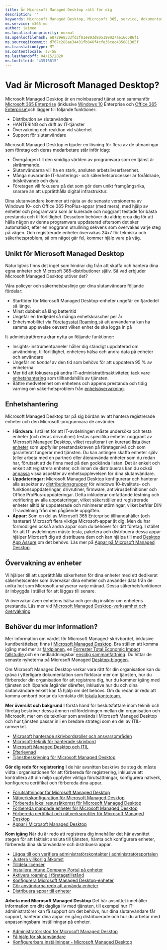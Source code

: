 ```yaml
---
title: Är Microsoft Managed Desktop rätt för dig
description: ''
keywords: Microsoft Managed Desktop, Microsoft 365, service, dokumentation
ms.service: m365-md
author: jaimeo
ms.localizationpriority: normal
ms.openlocfilehash: e8729e8533fd2f01e893d805199027ae166586f1
ms.sourcegitcommit: d767c288ae34431fb046f4cfe36cec485881385f
ms.translationtype: MT
ms.contentlocale: sv-SE
ms.lasthandoff: 04/15/2020
ms.locfileid: "43516815"
---
```

# <a name="what-is-microsoft-managed-desktop"></a>Vad är Microsoft Managed Desktop?


Microsoft Managed Desktop är en molnbaserad tjänst som sammanför [Microsoft 365 Enterprise](https://docs.microsoft.com/microsoft-365/enterprise/microsoft-365-overview) (inklusive [Windows 10](https://docs.microsoft.com/windows/windows-10/) Enterprise och [Office 365 Enterprise)](https://www.microsoft.com/microsoft-365/business/compare-more-office-365-for-business-plans)och lägger till följande funktioner:

- Distribution av slutanvändare
- HANTERING och drift av IT-tjänster
- Övervakning och reaktion vid säkerhet
- Support för slutanvändare

Microsoft Managed Desktop erbjuder en lösning för flera av de utmaningar som företag och deras medarbetare står inför idag:
- Övergången till den smidiga världen av programvara som en tjänst är skrämmande.
- Slutanvändarna vill ha en stark, ansluten arbetslivserfarenhet.
- Många nuvarande IT-hanterings- och säkerhetsprocesser är föråldrade, tidskrävande och dyra.
- Företagen vill fokusera på det som gör dem unikt framgångsrika, snarare än att upprätthålla digital infrastruktur.

Dina slutanvändare kommer att njuta av de senaste versionerna av Windows 10- och Office 365 ProPlus-appar (med mera), med hjälp av enheter och programvara som är kurerade och noggrant testade för bästa prestanda och tillförlitlighet. Dessutom behöver du aldrig oroa dig för att hålla någon av denna programvara uppdaterad eftersom det sker automatiskt, efter en noggrann utrullning sekvens som övervakas varje steg på vägen. Och registrerade enheter övervakas 24x7 för tekniska och säkerhetsproblem, så om något går fel, kommer hjälp vara på väg.


## <a name="unique-to-microsoft-managed-desktop"></a>Unikt för Microsoft Managed Desktop

Naturligtvis finns det inget som hindrar dig från att skaffa och hantera dina egna enheter och Microsoft 365-distributioner själv. Så vad erbjuder Microsoft Managed Desktop utöver det?

Våra policyer och säkerhetsbaslinje ger dina slutanvändare följande fördelar:

- Starttider för Microsoft Managed Desktop-enheter ungefär en fjärdedel så länge.
- Minst dubbelt så lång batteritid
- Ungefär en tredjedel så många enhetskrascher per år
- Enhetsmobilitet via [Företagsstat Roaming,](https://docs.microsoft.com/azure/active-directory/devices/enterprise-state-roaming-overview)så att användarna kan ha samma upplevelse oavsett vilken enhet de ska logga in på

It-administratörerna drar nytta av följande funktioner:

- Insights-instrumentpaneler håller dig ständigt uppdaterad om användning, tillförlitlighet, enhetens hälsa och andra data på enheter och användare
- Ungefär *en tiondel* av den tid som behövs för att uppdatera 95 % av enheterna
- Mer tid att fokusera på andra IT-administratörsaktiviteter, tack vare [enhetshantering](#device-management) som tillhandahålls av tjänsten.
- Bättre medvetenhet om enhetens och appens prestanda och tidig varning om säkerhetsproblem från [enhetsövervakning](#device-monitoring).

## <a name="device-management"></a>Enhetshantering
Microsoft Managed Desktop tar på sig bördan av att hantera registrerade enheter och den Microsoft-programvara de använder.

- **Hårdvara:** I stället för att IT-avdelningen måste undersöka och testa enheter (och deras drivrutiner) testas specifika enheter noggrant av Microsoft Managed Desktop, vilket resulterar i en kurerad [lista över enheter](../service-description/device-list.md) som uppfyller prestandakraven på företagsnivå och som garanterat fungerar med tjänsten. Du kan antingen skaffa enheter själv (eller arbeta med en partner) eller återanvända enheter som du redan har, förutsatt att de finns med på den godkända listan. Det är enkelt och enkelt att registrera enheter, och innan de distribueras kan du också [anpassa](../working-with-managed-desktop/config-setting-overview.md) vissa aspekter av enhetsupplevelsen för dina slutanvändare.
- **Uppdateringar:** Microsoft Managed Desktop konfigurerar och hanterar alla aspekter av [distributionsgrupper](../service-description/updates.md) för windows 10-kvalitets- och funktionsuppdateringar, drivrutiner, firmware, antivirusdefinitioner och Office ProPlus-uppdateringar. Detta inkluderar omfattande testning och verifiering av alla uppdateringar, vilket säkerställer att registrerade enheter alltid är uppdaterade och minimerar störningar, vilket befriar DIN IT-avdelning från den pågående uppgiften.
- **Appar:** Som en del av Microsoft 365 Enterprise tillhandahåller (och hanterar) Microsoft flera viktiga Microsoft-appar åt dig. Men du har förmodligen också andra appar som du behöver för ditt företag. I stället för att IT-avdelningen måste testa, paketera och distribuera dessa appar hjälper Microsoft dig att distribuera dem och kan hjälpa till med [Desktop App Assure](https://docs.microsoft.com/fasttrack/win-10-desktop-app-assure) om det behövs. Läs mer på [Appar på Microsoft Managed Desktop](../get-ready/apps.md).


## <a name="device-monitoring"></a>Övervakning av enheter

Vi hjälper till att upprätthålla säkerheten för dina enheter med ett dedikerat säkerhetscenter som övervakar dina enheter och använder data från de unika hot som Microsoft analyserar varje månad. Dessa säkerhetsfunktioner är inbyggda i stället för att läggas till senare.

Vi övervakar även enhetens hälsa och ger dig insikter om enhetens prestanda. Läs mer vid [Microsoft Managed Desktop-verksamhet och övervakning](../service-description/operations-and-monitoring.md)


## <a name="need-more-details"></a>Behöver du mer information?
Mer information om värdet för Microsoft Managed-skrivbordet, inklusive kundberättelser, finns i [Microsoft Managed Desktop](https://aka.ms/mmd). Bra ställen att komma igång med mer är [färdplanen](https://aka.ms/AA6jiam), en [Forrester Total Economic Impact fallstudie,](https://github.com/MicrosoftDocs/microsoft-365-docs/raw/public/microsoft-365/managed-desktop/intro/downloads/forrester-tei-study.pdf)och en nedladdningsbar [ensidig sammanfattning](https://aka.ms/AA6ob3h). Du hittar de senaste nyheterna på Microsoft Managed [Desktop-bloggen](https://aka.ms/AA6l2dd).

Om Microsoft Managed Desktop verkar vara rätt för din organisation kan du gräva i ytterligare dokumentation som förklarar mer om tjänsten, hur du förbereder din organisation för att registrera dig, hur du kommer igång med tjänsten och löpande åtgärder därefter, inklusive hur du och dina slutanvändare enkelt kan få hjälp om det behövs. Om du redan är redo att komma ombord börjar du kontakta ditt [lokala kontoteam.](https://pages.email.office.com/contactmmd/)

**Mer översikt och bakgrund** I första hand för beslutsfattare inom teknik och företag beskriver dessa ämnen rollfördelningen mellan din organisation och Microsoft, mer om de tekniker som används i Microsoft Managed Desktop och hur tjänsten passar in i en bredare strategi som en del av ITIL-ramverket.

- [Microsoft hanterade skrivbordsroller och ansvarsområden](roles-and-responsibilities.md)
- [Microsoft-teknik för hanterade skrivbord](technologies.md)
- [Microsoft Managed Desktop och ITIL](../MMD-and-ITSM.md)
- [Efterlevnad](compliance.md)
- [Tjänstbeskrivning för Microsoft Managed Desktop](https://docs.microsoft.com/microsoft-365/managed-desktop/service-description/)

**Gör dig redo för registrering** I de här avsnitten beskrivs de steg du måste vidta i organisationen för att förbereda för registrering, inklusive att kontrollera att din miljö uppfyller viktiga förutsättningar, konfigurera nätverk, konfigurera certifikat och förbereda dina appar.

- [Förutsättningar för Microsoft Managed Desktop](../get-ready/prerequisites.md)
- [Nätverkskonfiguration för Microsoft Managed Desktop](../get-ready/network.md)
- [Förbereda lokal resursåtkomst för Microsoft Managed Desktop](../get-ready/authentication.md)
- [Förbereda mappade enheter för Microsoft Managed Desktop](../get-ready/mapped-drives.md)
- [Förbereda certifikat och nätverksprofiler för Microsoft Managed Desktop](../get-ready/certs-wifi-lan.md)
- [Appar i Microsoft Managed Desktop](../get-ready/apps.md)

**Kom igång** När du är redo att registrera dig innehåller det här avsnittet stegen för att faktiskt ansluta till tjänsten, hämta och konfigurera enheter, förbereda dina slutanvändare och distribuera appar.

- [Lägga till och verifiera administratörskontakter i administratörsportalen](../get-started/add-admin-contacts.md)
- [Justera villkorlig åtkomst](../get-started/conditional-access.md)
- [Tilldela licenser](../get-started/assign-licenses.md)
- [Installera Intune Company Portal på enheter](../get-started/company-portal.md)
- [Aktivera roaming i företagstillstånd](../get-started/enterprise-state-roaming.md)
- [Konfigurera Microsoft Managed Desktop-enheter](../get-started/set-up-devices.md)
- [Gör användarna redo att använda enheter](../get-started/get-started-devices.md)
- [Distribuera appar till enheter](../get-started/deploy-apps.md)

**Arbeta med Microsoft Managed Desktop** Det här avsnittet innehåller information om ditt dagliga liv med tjänsten, till exempel hur IT-administratörer kan få support om det behövs, hur dina slutanvändare får support, hanterar dina appar en gång distribuerade och hur du arbetar med anpassningsbara inställningar på enheter.

- [Administratörsstöd för Microsoft Managed Desktop](../working-with-managed-desktop/admin-support.md)
- [Få hjälp för slutanvändare](../working-with-managed-desktop/end-user-support.md)
- [Konfigurerbara inställningar - Microsoft Managed Desktop](../working-with-managed-desktop/config-setting-overview.md)





<!--When you enroll in Microsoft Managed Desktop, Microsoft provides you with devices that are configured to join your Azure Active Directory tenant. Windows 10, Office 365, and some apps and features associated with [Microsoft 365 Enterprise E5](https://www.microsoft.com/microsoft-365/compare-all-microsoft-365-plans) are installed (by Microsoft) on your devices. When your employees who are using these devices need help, they contact Microsoft Managed Desktop support (provided by Microsoft) through a custom chat app.--> 

<!--With Microsoft Managed Desktop, you get **software as a service** (Microsoft 365 E5), **Device as a service** (Microsoft Surface devices ready to use), and **IT support as a service** (Help desk and more).--> 
 

